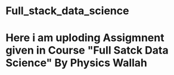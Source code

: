 # Full_stack_data_science
# Here i am uploding Assigmnent given in Course "Full Satck Data Science" By Physics Wallah
